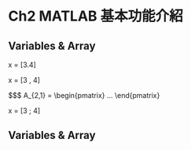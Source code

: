 # Ch2 MATLAB 基本功能介紹 

## Variables & Array

x = [3.4]

x = [3 , 4]  

$$$
A_{2,1} = \begin{pmatrix}
  ...
\end{pmatrix}

x = [3 ; 4]

## Variables & Array


